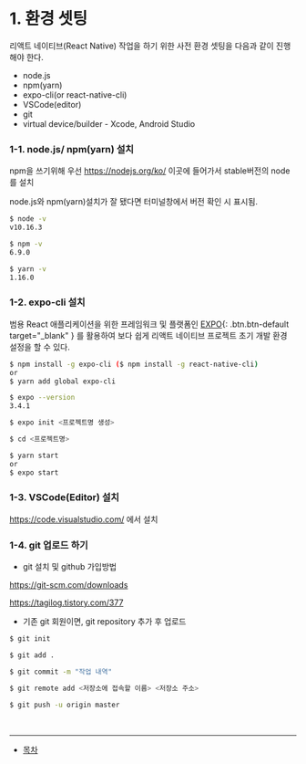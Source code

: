 # 1. 환경 셋팅
리액트 네이티브(React Native) 작업을 하기 위한 사전 환경 셋팅을 다음과 같이 진행해야 한다.

  * node.js
  * npm(yarn)
  * expo-cli(or react-native-cli)
  * VSCode(editor)
  * git
  * virtual device/builder - Xcode, Android Studio
  
  
### 1-1. node.js/ npm(yarn) 설치

npm을 쓰기위해 우선 https://nodejs.org/ko/ 이곳에 들어가서 stable버전의 node를 설치

node.js와 npm(yarn)설치가 잘 됐다면 터미널창에서 버전 확인 시 표시됨.
```bash
$ node -v
v10.16.3

$ npm -v
6.9.0

$ yarn -v
1.16.0
```

### 1-2. expo-cli 설치

범용 React 애플리케이션을 위한 프레임워크 및 플랫폼인 [EXPO](https://docs.expo.io/versions/latest/){: .btn.btn-default target="_blank" } 를 활용하여 보다 쉽게 리액트 네이티브 프로젝트 초기 개발 환경 설정을 할 수 있다.

```bash
$ npm install -g expo-cli ($ npm install -g react-native-cli)
or
$ yarn add global expo-cli

$ expo --version
3.4.1

$ expo init <프로젝트명 생성>

$ cd <프로젝트명>

$ yarn start
or
$ expo start
```

### 1-3. VSCode(Editor) 설치

https://code.visualstudio.com/ 에서 설치

### 1-4. git 업로드 하기

- git 설치 및 github 가입방법

https://git-scm.com/downloads

https://tagilog.tistory.com/377

- 기존 git 회원이면, git repository 추가 후 업로드

```bash
$ git init

$ git add .

$ git commit -m "작업 내역"

$ git remote add <저장소에 접속할 이름> <저장소 주소>

$ git push -u origin master
```

<br />

---

* [목차](../)
